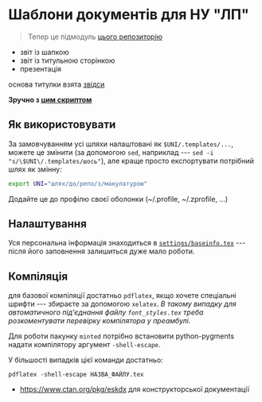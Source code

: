 # Шаблони документів для НУ "ЛП"

> Тепер це підмодуль [цього репозиторію](https://github.com/miliukhin/lpnu_cad_course)

- звіт із шапкою
- звіт із титульною сторінкою
- презентація

основа титулки взята [звідси](https://github.com/pryamcem/lpnu-titlepage)

**Зручно з [цим скриптом](https://github.com/miliukhin/dots/blob/master/.local/bin/gen-report)**

## Як використовувати

За замовчуванням усі шляхи налаштовані як `$UNI/.templates/...`,
можете це змінити (за допомогою `sed`, наприклад --- `sed -i "s/\$UNI\/.templates/шось"`),
але краще просто експортувати потрібний шлях як змінну:

```sh
export UNI="шлях/до/репо/з/макулатурою"
```

Додайте це до профілю своєї оболонки (~/.profile, ~/.zprofile, ...)

## Налаштування

Уся персональна інформація знаходиться в [`settings/baseinfo.tex`](settings/baseinfo.tex) ---
після його заповнення залишиться дуже мало роботи.

## Компіляція

для базової компіляції достатньо `pdflatex`,
якщо хочете спеціальні шрифти --- збираєте за допомогою `xelatex`.
*В такому випадку для автоматичного під'єднання файлу `font_styles.tex`
треба розкоментувати перевірку компілятора у преамбулі.*

Для роботи пакунку `minted` потрібно встановити python-pygments
надати компілятору аргумент `-shell-escape`.

У більшості випадків цієї команди достатньо:
```
pdflatex -shell-escape НАЗВА_ФАЙЛУ.tex
```

- https://www.ctan.org/pkg/eskdx для конструкторської документації
